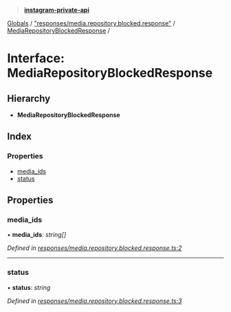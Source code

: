 > **[instagram-private-api](../README.md)**

[Globals](../globals.md) / ["responses/media.repository.blocked.response"](../modules/_responses_media_repository_blocked_response_.md) / [MediaRepositoryBlockedResponse](_responses_media_repository_blocked_response_.mediarepositoryblockedresponse.md) /

# Interface: MediaRepositoryBlockedResponse

## Hierarchy

* **MediaRepositoryBlockedResponse**

## Index

### Properties

* [media_ids](_responses_media_repository_blocked_response_.mediarepositoryblockedresponse.md#media_ids)
* [status](_responses_media_repository_blocked_response_.mediarepositoryblockedresponse.md#status)

## Properties

###  media_ids

• **media_ids**: *string[]*

*Defined in [responses/media.repository.blocked.response.ts:2](https://github.com/Nerixyz/instagram-private-api/blob/e5037ee/src/responses/media.repository.blocked.response.ts#L2)*

___

###  status

• **status**: *string*

*Defined in [responses/media.repository.blocked.response.ts:3](https://github.com/Nerixyz/instagram-private-api/blob/e5037ee/src/responses/media.repository.blocked.response.ts#L3)*